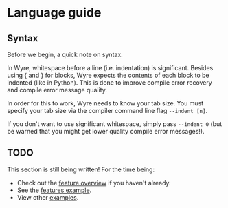 # Language guide

## Syntax

Before we begin, a quick note on syntax.

In Wyre, whitespace before a line (i.e. indentation) is significant. Besides using { and } for blocks, Wyre expects the contents of each block to be indented (like in Python). This is done to improve compile error recovery and compile error message quality.

In order for this to work, Wyre needs to know your tab size. You must specify your tab size via the compiler command line flag `--indent [n]`.

If you don't want to use significant whitespace, simply pass `--indent 0` (but be warned that you might get lower quality compile error messages!).

## TODO

This section is still being written! For the time being:

* Check out the [feature overview](feature_overview.md) if you haven't already.
* See the [features example](../examples/features.w).
* View other [examples](../examples).
